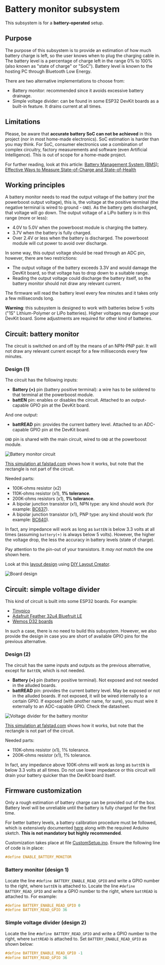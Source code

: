 # Battery monitor subsystem

This subsystem is for a **battery-operated** setup.

## Purpose

The purpose of this subsystem is to provide an estimation of how much battery charge is left, so the user knows when to plug the charging cable in.
The battery level is a percentage of charge left in the range 0% to 100% (also known as "state of charge" or "SoC").
Battery level is known to the hosting PC through Bluetooth Low Energy.

There are two alternative implementations to choose from:

- Battery monitor: recommended since it avoids excessive battery drainage.
- Simple voltage divider: can be found in some ESP32 DevKit boards as a built-in feature. It drains current at all times.

## Limitations

Please, be aware that **accurate battery SoC can not be achieved** in this project (nor in most home-made electronics).
SoC estimation is harder than you may think.
For SoC, consumer electronics use a combination of complex circuitry, factory measurements and software (even Artificial Intelligence).
This is out of scope for a home-made project.

For further reading, look at this article:
[Battery Management System (BMS): Effective Ways to Measure State-of-Charge and State-of-Health](https://www.integrasources.com/blog/battery-management-system-bms-state-charge-and-state-health/)

## Working principles

A battery monitor needs to read the output voltage of the battery (*not* the powerboost output voltage), this is,
the voltage at the positive terminal (the negative terminal is wired to ground - `GND`).
As the battery gets discharged, that voltage will go down. The output voltage of a LiPo battery is in this range (more or less):

- 4.0V to 5.0V when the powerboost module is charging the battery.
- 3.7V when the battery is fully charged.
- Over 2.4V or less when the battery is discharged. The powerboost module will cut power to avoid over discharge.

In some way, this output voltage should be read through an ADC pin, however, there are two restrictions:

- The output voltage of the battery exceeds 3.3V and would damage the DevKit board, so that voltage has to drop down to a suitable range.
- Reading the output voltage could discharge the battery itself, so the battery monitor should not draw any relevant current.

The firmware will read the battery level every few minutes and it takes only a few milliseconds long.

**Warning**: this subsystem is designed to work with batteries below 5 volts ("1S" Lithium-Polymer or LiPo batteries).
Higher voltages may damage your DevKit board.
Some adjustments are required for other kind of batteries.

## Circuit: battery monitor

The circuit is switched on and off by the means of an NPN-PNP pair. It will not draw any relevant current except for a few milliseconds every few minutes.

### Design (1)

The circuit has the following inputs:

- **Battery (+)** pin (battery positive terminal): a wire has to be soldered to that terminal at the powerboost module.
- **battEN** pin: enables or disables the circuit. Attached to an output-capable GPIO pin at the DevKit board.

And one output:

- **battREAD** pin: provides the current battery level. Attached to an ADC-capable GPIO pin at the DevKit board.

`GND` pin is shared with the main circuit, wired to `GND` at the powerboost module.

![Battery monitor circuit](./BatteryMonitor_falstad.png)

[This simulation at falstad.com](https://falstad.com/circuit/circuitjs.html?ctz=CQAgjCAMB0l3BWcMBMcUHYMGZIA4UA2ATmIxAUgoqoQFMBaMMAKABcQmwVxieHCAFl48eEGJTAFc2DAgSCMg4nijQE2DXjxZshMIJKFVYOCAAmdAGYBDAK4AbNiwDmnbD1zCGHkB6oBLADunHhUYaFUTIRQLABOUCARVGAYMSmm8PGJqekgmDxUaPCQ2UxpIpzMYnw5JaUJAsLVnELgFSn1we6ekN6+BeDdRRj8A6OxIU35E9NoqqUc0y3TEdhVnBIG2IL4CHhgsnjKSAwSeoQY3NjMCEKQ+shUlraOzgAyVRVgtQwod5UUiBbA4AM50PzQdalKaCVTJJKBADyOW+gma30mPRm-Dag1KAA8qn0qsROBgydEQMIYgAjGxsNh0OIATwAFAAdAAOAEoWES-ghyGBCKc0GJjNTwKp6YyAKIAOX5IBI4FF4GUatUzRlDLYACU5QBBAAiLAAypEqjFolERYkYiDwYkMCx9daom0mL82gFqbREgF1G6PZw4ZwUChvOG-bspX6JCHbdjvWNCok49hoOQE8H3cm7bUE-6-IG1AgkyK7TbI957bGqFnoYG86H7X8o2qy3GUNmy4n81W-Pwfp501Qe1D+8GBYMBPx-hAGAgyc0qABZI0ADWVPkE-EUEcoYeEa5AAGEABY2OIuACWADsXBzQQB6F-nm8uGwP8wAe13bBNAjVRBSif4pVMC9r1vOhzBfd9QU-W8bHMGxAJ2PxvEjTxyDPE071BABjGCXDghCXxNOhiK-VD0NpdxDHJExMJjXdCAXDJQNSSCYnNO8AFtHAZcjQVlJlWRfAA3P8nBsMjdyucBwEjKVmhiAA1WS2BsAArOgX0sF9ZWZABbmwX1BQThP-XcRRpUC8CQJSdRAAAhPVmXZbk+SAA) shows how it works, but note that the rectangle is not part of the circuit.

Needed parts:

- 100K-ohms resistor (x2)
- 110K-ohms resistor (x1), **1% tolerance**.
- 200K-ohms resistors (x1), **1% tolerance**.
- A bipolar junction transistor (x1), NPN type: any kind should work (for example: [BC637](https://www.onsemi.com/pdf/datasheet/bc637-d.pdf)).
- A bipolar junction transistor (x1), PNP type: any kind should work (for example: [BC640](https://www.onsemi.com/pdf/datasheet/bc640-d.pdf)).

In fact, any impedance will work as long as `battEN` is below 3.3 volts at all times (assuming `battery(+)` is always below 5 volts). However, the higher the voltage drop, the less the accuracy in battery levels (state of charge).

Pay attention to the pin-out of your transistors. It *may not match* the one shown here.

Look at this [layout design](./BatteryMonitor.diy) using [DIY Layout Creator](https://github.com/bancika/diy-layout-creator).

![Board design](./BatteryMonitor_diy.png)

## Circuit: simple voltage divider

This kind of circuit is built into some ESP32 boards. For example:

- [Tinypico](https://www.tinypico.com/)
- [Adafruit Feather 32u4 Bluefruit LE](https://www.adafruit.com/product/2829)
- [Wemos D32 boards](https://www.wemos.cc/en/latest/d32/d32.html)

In such a case, there is no need to build this subsystem. However, we also provide the design in case you are short of available GPIO pins for the previous alternative.

### Design (2)

The circuit has the same inputs and outputs as the previous alternative, except for `BattEN`, which is not needed.

- **Battery (+)** pin (battery positive terminal). Not exposed and not needed in the alluded boards.
- **battREAD** pin: provides the current battery level. May be exposed or not in the alluded boards. If not exposed, it will be wired internally to a certain GPIO. If exposed (with another name, for sure), you must wire it externally to an ADC-capable GPIO. Check the datasheet.

![Voltage divider for the battery monitor](./BatteryDivider_falstad.png)

[This simulation at falstad.com](https://falstad.com/circuit/circuitjs.html?ctz=CQAgjCAMB0l3BWcMBMcUHYMGZIA4UA2ATmIxAUgoqoQFMBaMMAKAHMQHsURcAWTt15ooUFgHdOeKtKlV5LAE6jZVMBkKjm8SEq0bRmHlTQ6Jgnvwsgj4cyYw8uPW7skNZqkKpYB5fZpgfALqgWIAHpxgkAJcnBjEogKaAEYAhgAuGXSKAJ4AFAA6AA4AlCyRTJjIeJx8tcwQIbUAQpnZeUVlFSAk4IRIQYlghLXNIOlZAEoAogCCACIsAMpyokyE8qKaAGZpADYAznSiGCxTUZt1tUzETvWiVHy0j1DQCOeXVM6cKCixQi2zxAAi2MA+Fw23xGUTul1ewOw0HIYPenyh-VhPBhQKo2Fe4PRIy2DD+oIReOg+NREK+wl+-3puJsyIJaMhxJBNzAcIezJQVLZH0qtgYfE0pIQEDF+JCVAAsnMABo9Lh8JzYaUoSi-MbIEAAYQAFmlFGwAJYAOzYhUOAHpbQbTWw0paACYAe1V2GwSCqvx1DEScsNJrNdDdtodhydZrSbrS3uwAkDfx4CFl+oW5sOAGMw2wI1HbQs6HnnfHEylBOLOIRscneqDVfW6uAwNyQZjluaALYAV32mSLh0mHVytoAbh79hk0oXVRgIOpwH8bE9MQA1GdzgBWdFtboPo+HigAt2lbYc+4P416gA) shows how it works, but note that the rectangle is not part of the circuit.

Needed parts:

- 110K-ohms resistor (x1), 1% tolerance.
- 200K-ohms resistor (x1), 1% tolerance.

In fact, any impedance above 100K-ohms will work as long as `battEN` is below 3.3 volts at all times. Do not use lower impedance or this circuit will drain your battery quicker than the DevKit board itself.

## Firmware customization

Only a rough estimation of battery charge can be provided out of the box. Battery level will be unreliable until the battery is fully charged for the first time.

For better battery levels, a battery calibration procedure must be followed, which is extensively documented [here](../../../../src/Firmware/BatteryTools/BatteryCalibration/README.md) along with the required Arduino sketch. **This is not mandatory but highly recommended**.

Customization takes place at file [CustomSetup.ino](../../../../src/Firmware/CustomSetup/CustomSetup.ino).
Ensure the following line of code is in place:

```c
#define ENABLE_BATTERY_MONITOR
```

### Battery monitor (design 1)

Locate the line `#define BATTERY_ENABLE_READ_GPIO` and write a GPIO number to the right, where `battEN` is attached to. Locate the line `#define BATTERY_READ_GPIO` and write a GPIO number to the right, where `battREAD` is attached to. For example:

```c
#define BATTERY_ENABLE_READ_GPIO 0
#define BATTERY_READ_GPIO 36
```

### Simple voltage divider (design 2)

Locate the line `#define BATTERY_READ_GPIO` and write a GPIO number to the right, where `battREAD` is attached to. Set `BATTERY_ENABLE_READ_GPIO` as shown below:

```c
#define BATTERY_ENABLE_READ_GPIO -1
#define BATTERY_READ_GPIO 36
```
